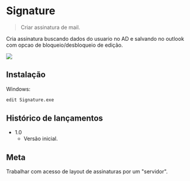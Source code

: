 # Signature
> Criar assinatura de mail.

Cria assinatura buscando dados do usuario no AD e salvando no outlook com opcao de bloqueio/desbloqueio de edição.

![](../header.png)

## Instalação

Windows:

```sh
edit Signature.exe
```

## Histórico de lançamentos

* 1.0
    * Versão inicial.

## Meta

Trabalhar com acesso de layout de assinaturas por um "servidor".

